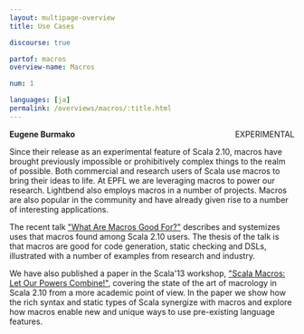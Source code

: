 ```yaml
---
layout: multipage-overview
title: Use Cases

discourse: true

partof: macros
overview-name: Macros

num: 1

languages: [ja]
permalink: /overviews/macros/:title.html
---
```


<span class="label warning" style="float: right;">EXPERIMENTAL</span>

**Eugene Burmako**

Since their release as an experimental feature of Scala 2.10, macros have brought previously impossible or prohibitively complex things
to the realm of possible. Both commercial and research users of Scala use macros to bring their ideas to life.
At EPFL we are leveraging macros to power our research. Lightbend also employs macros in a number of projects.
Macros are also popular in the community and have already given rise to a number of interesting applications.

The recent talk ["What Are Macros Good For?"](http://scalamacros.org/paperstalks/2013-07-17-WhatAreMacrosGoodFor.pdf)
describes and systemizes uses that macros found among Scala 2.10 users. The thesis of the talk is that macros are good for
code generation, static checking and DSLs, illustrated with a number of examples from research and industry.

We have also published a paper in the Scala'13 workshop,
["Scala Macros: Let Our Powers Combine!"](http://scalamacros.org/paperstalks/2013-04-22-LetOurPowersCombine.pdf),
covering the state of the art of macrology in Scala 2.10 from a more academic point of view.
In the paper we show how the rich syntax and static types of Scala synergize with macros and
explore how macros enable new and unique ways to use pre-existing language features.
